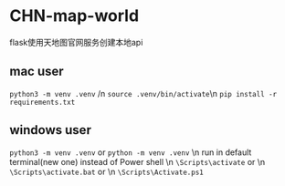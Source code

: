 # CHN-map-world
flask使用天地图官网服务创建本地api

## mac user
`python3 -m venv .venv` /n
`source .venv/bin/activate`\n
`pip install -r requirements.txt`

## windows user
`python3 -m venv .venv` or `python -m venv .venv` \n
run in default terminal(new one) instead of Power shell \n
`\Scripts\activate` or \n
`\Scripts\activate.bat` or \n
`\Scripts\Activate.ps1`

